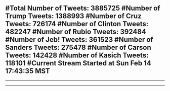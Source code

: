 #Total Number of Tweets: 3885725 
#Number of Trump Tweets: 1388993
#Number of Cruz Tweets: 726174
#Number of Clinton Tweets: 482247
#Number of Rubio Tweets: 392484
#Number of Jeb! Tweets: 361523
#Number of Sanders Tweets: 275478
#Number of Carson Tweets: 142428
#Number of Kasich Tweets: 118101
#Current Stream Started at Sun Feb 14 17:43:35 MST
---
---
---
